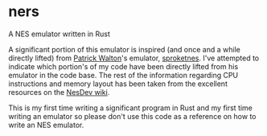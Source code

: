ners
====

A NES emulator written in Rust

A significant portion of this emulator is inspired (and once and a while directly lifted) from
[Patrick Walton](https://github.com/pcwalton)'s emulator,
[sproketnes](https://github.com/pcwalton/sprocketnes). I've attempted to indicate which portion's of
my code have been directly lifted from his emulator in the code base. The rest of the information
regarding CPU instructions and memory layout has been taken from the excellent resources on the
[NesDev wiki](http://wiki.nesdev.com/w/index.php/NES_reference_guide).

This is my first time writing a significant program in Rust and my first time writing an emulator so
please don't use this code as a reference on how to write an NES emulator.
